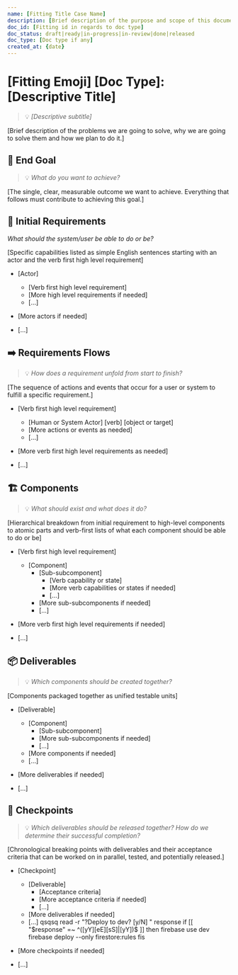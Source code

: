 ```yaml
---
name: [Fitting Title Case Name]
description: [Brief description of the purpose and scope of this document]
doc_id: [Fitting id in regards to doc type]
doc_status: draft|ready|in-progress|in-review|done|released
doc_type: [Doc type if any]
created_at: {date}
---
```

# [Fitting Emoji] [Doc Type]: [Descriptive Title]
> 💡 *[Descriptive subtitle]*

[Brief description of the problems we are going to solve, why we are going to solve them and how we plan to do it.]

## 🎯 End Goal
> 💡 *What do you want to achieve?*

[The single, clear, measurable outcome we want to achieve. Everything that follows must contribute to achieving this goal.]

## 📝 Initial Requirements
*What should the system/user be able to do or be?*

[Specific capabilities listed as simple English sentences starting with an actor and the verb first high level requirement]

- [Actor]
    - [Verb first high level requirement]
    - [More high level requirements if needed]
    - [...]

- [More actors if needed]

- [...]

## ➡️ Requirements Flows
> 💡 *How does a requirement unfold from start to finish?*

[The sequence of actions and events that occur for a user or system to fulfill a specific requirement.]

- [Verb first high level requirement]
    - [Human or System Actor] [verb] [object or target]
    - [More actions or events as needed]
    - [...]

- [More verb first high level requirements as needed]

- [...]

## 🏗️ Components
> 💡 *What should exist and what does it do?*

[Hierarchical breakdown from initial requirement to high-level components to atomic parts and verb-first lists of what each component should be able to do or be]

- [Verb first high level requirement]
    - [Component]
        - [Sub-subcomponent]
            - [Verb capability or state]
            - [More verb capabilities or states if needed]
            - [...]
        - [More sub-subcomponents if needed]
        - [...]

- [More verb first high level requirements if needed]

- [...]

## 📦 Deliverables
> 💡 *Which components should be created together?*

[Components packaged together as unified testable units]

- [Deliverable]
    - [Component]
        - [Sub-subcomponent]
        - [More sub-subcomponents if needed]
        - [...]
    - [More components if needed]
    - [...]

- [More deliverables if needed]

- [...]

## 🚀 Checkpoints
> 💡 *Which deliverables should be released together? How do we determine their successful completion?*

[Chronological breaking points with deliverables and their acceptance criteria that can be worked on in parallel, tested, and potentially released.]

- [Checkpoint]
    - [Deliverable]
        - [Acceptance criteria]
        - [More acceptance criteria if needed]
        - [...]
    - [More deliverables if needed]
    - [...]
qsqsq   read -r "?Deploy to dev? [y/N] " response
if [[ "$response" =~ ^([yY][eE][sS]|[yY])$ ]]
then
    firebase use dev
    firebase deploy --only firestore:rules
fis
- [More checkpoints if needed]

- [...]
